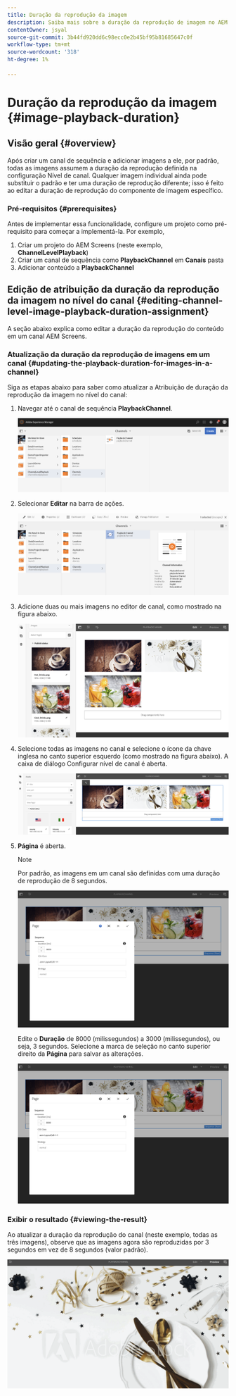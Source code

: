```yaml
---
title: Duração da reprodução da imagem
description: Saiba mais sobre a duração da reprodução de imagem no AEM Screens.
contentOwner: jsyal
source-git-commit: 3b44fd920dd6c98ecc0e2b45bf95b81685647c0f
workflow-type: tm+mt
source-wordcount: '318'
ht-degree: 1%

---
```



# Duração da reprodução da imagem {#image-playback-duration}

## Visão geral {#overview}

Após criar um canal de sequência e adicionar imagens a ele, por padrão, todas as imagens assumem a duração da reprodução definida na configuração Nível de canal. Qualquer imagem individual ainda pode substituir o padrão e ter uma duração de reprodução diferente; isso é feito ao editar a duração de reprodução do componente de imagem específico.

### Pré-requisitos {#prerequisites}

Antes de implementar essa funcionalidade, configure um projeto como pré-requisito para começar a implementá-la. Por exemplo,

1. Criar um projeto do AEM Screens (neste exemplo, **ChannelLevelPlayback**)
1. Criar um canal de sequência como **PlaybackChannel** em **Canais** pasta
1. Adicionar conteúdo a **PlaybackChannel**

## Edição de atribuição da duração da reprodução da imagem no nível do canal {#editing-channel-level-image-playback-duration-assignment}

A seção abaixo explica como editar a duração da reprodução do conteúdo em um canal AEM Screens.

### Atualização da duração da reprodução de imagens em um canal {#updating-the-playback-duration-for-images-in-a-channel}

Siga as etapas abaixo para saber como atualizar a Atribuição de duração da reprodução da imagem no nível do canal:

1. Navegar até o canal de sequência **PlaybackChannel**.

   ![screen_shot_2019-06-24at62818pm](assets/screen_shot_2019-06-24at62818pm.png)

1. Selecionar **Editar** na barra de ações.

   ![screen_shot_2019-06-24at70141pm](assets/screen_shot_2019-06-24at70141pm.png)

1. Adicione duas ou mais imagens no editor de canal, como mostrado na figura abaixo.

   ![screen_shot_2019-06-24at90534pm](assets/screen_shot_2019-06-24at90534pm.png)

1. Selecione todas as imagens no canal e selecione o ícone da chave inglesa no canto superior esquerdo (como mostrado na figura abaixo). A caixa de diálogo Configurar nível de canal é aberta.

   ![screen_shot_2019-06-25at95945am](assets/screen_shot_2019-06-25at95945am.png)

1. **Página** é aberta.

   >[!NOTE]
   >
   >Por padrão, as imagens em um canal são definidas com uma duração de reprodução de 8 segundos.

   ![screen_shot_2019-06-25at100343am](assets/screen_shot_2019-06-25at100343am.png)

   Edite o **Duração** de 8000 (milissegundos) a 3000 (milissegundos), ou seja, 3 segundos. Selecione a marca de seleção no canto superior direito da **Página** para salvar as alterações.

   ![screen_shot_2019-06-25at101527am](assets/screen_shot_2019-06-25at101527am.png)

### Exibir o resultado {#viewing-the-result}

Ao atualizar a duração da reprodução do canal (neste exemplo, todas as três imagens), observe que as imagens agora são reproduzidas por 3 segundos em vez de 8 segundos (valor padrão).

![channel_preview](assets/channel_preview.gif)

